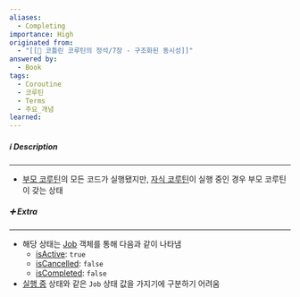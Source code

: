 ```yaml
---
aliases:
  - Completing
importance: High
originated from:
  - "[[📘 코틀린 코루틴의 정석/7장 - 구조화된 동시성]]"
answered by:
  - Book
tags:
  - Coroutine
  - 코루틴
  - Terms
  - 주요_개념
learned:
---
```

##### ℹ️ Description
---
- [부모 코루틴](부모%20코루틴.md)의 모든 코드가 실행됐지만, [자식 코루틴](자식%20코루틴.md)이 실행 중인 경우 부모 코루틴이 갖는 상태

##### ➕ Extra
---
- 해당 상태는 [Job](Job.md) 객체를 통해 다음과 같이 나타냄
	- [isActive](Job.isActive.md): `true`
	- [isCancelled](Job.isCancelled.md): `false`
	- [isCompleted](Job.isCompleted.md): `false`
- [실행 중](실행%20중.md) 상태와 같은 `Job` 상태 값을 가지기에 구분하기 어려움
